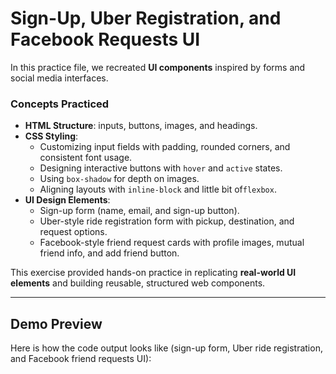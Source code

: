 # Sign-Up, Uber Registration, and Facebook Requests UI  

In this practice file, we recreated **UI components** inspired by forms and social media interfaces.  

### Concepts Practiced  
- **HTML Structure**: inputs, buttons, images, and headings.  
- **CSS Styling**:  
  - Customizing input fields with padding, rounded corners, and consistent font usage.  
  - Designing interactive buttons with `hover` and `active` states.  
  - Using `box-shadow` for depth on images.  
  - Aligning layouts with `inline-block` and little bit of`flexbox`.  
- **UI Design Elements**:  
  - Sign-up form (name, email, and sign-up button).  
  - Uber-style ride registration form with pickup, destination, and request options.  
  - Facebook-style friend request cards with profile images, mutual friend info, and add friend button.  

This exercise provided hands-on practice in replicating **real-world UI elements** and building reusable, structured web components.  

---  

## Demo Preview  

Here is how the code output looks like (sign-up form, Uber ride registration, and Facebook friend requests UI):  
